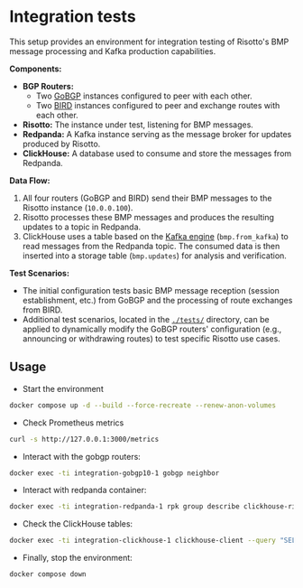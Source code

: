 # Integration tests

This setup provides an environment for integration testing of Risotto's BMP message processing and Kafka production capabilities.

**Components:**

*   **BGP Routers:**
    *   Two [GoBGP](https://github.com/osrg/gobgp) instances configured to peer with each other.
    *   Two [BIRD](https://bird.network.cz/) instances configured to peer and exchange routes with each other.
*   **Risotto:** The instance under test, listening for BMP messages.
*   **Redpanda:** A Kafka instance serving as the message broker for updates produced by Risotto.
*   **ClickHouse:** A database used to consume and store the messages from Redpanda.

**Data Flow:**

1.  All four routers (GoBGP and BIRD) send their BMP messages to the Risotto instance (`10.0.0.100`).
2.  Risotto processes these BMP messages and produces the resulting updates to a topic in Redpanda.
3.  ClickHouse uses a table based on the [Kafka engine](https://clickhouse.com/docs/en/engines/table-engines/integrations/kafka) (`bmp.from_kafka`) to read messages from the Redpanda topic. The consumed data is then inserted into a storage table (`bmp.updates`) for analysis and verification.

**Test Scenarios:**

*   The initial configuration tests basic BMP message reception (session establishment, etc.) from GoBGP and the processing of route exchanges from BIRD.
*   Additional test scenarios, located in the [`./tests/`](./tests/) directory, can be applied to dynamically modify the GoBGP routers' configuration (e.g., announcing or withdrawing routes) to test specific Risotto use cases.

## Usage

* Start the environment

```sh
docker compose up -d --build --force-recreate --renew-anon-volumes
```

* Check Prometheus metrics

```sh
curl -s http://127.0.0.1:3000/metrics
```

* Interact with the gobgp routers:

```sh
docker exec -ti integration-gobgp10-1 gobgp neighbor
```

* Interact with redpanda container:

```sh
docker exec -ti integration-redpanda-1 rpk group describe clickhouse-risotto-group
```

* Check the ClickHouse tables:

```sh
docker exec -ti integration-clickhouse-1 clickhouse-client --query "SELECT * FROM bmp.updates"
```

* Finally, stop the environment:

```sh
docker compose down
```
